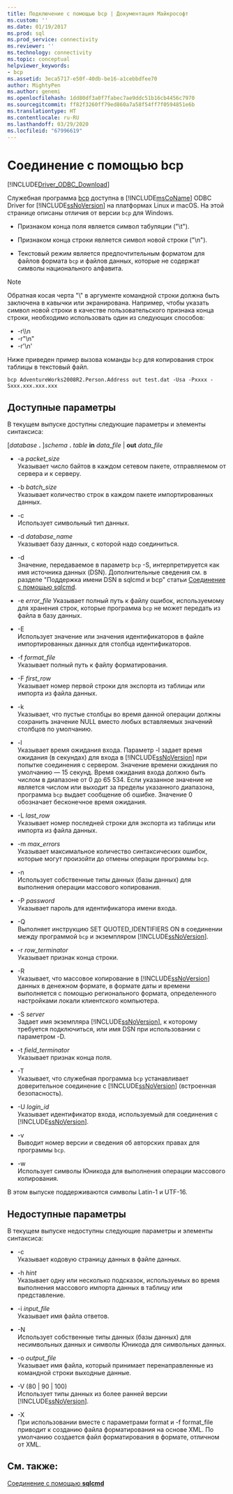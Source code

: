 ```yaml
---
title: Подключение с помощью bcp | Документация Майкрософт
ms.custom: ''
ms.date: 01/19/2017
ms.prod: sql
ms.prod_service: connectivity
ms.reviewer: ''
ms.technology: connectivity
ms.topic: conceptual
helpviewer_keywords:
- bcp
ms.assetid: 3eca5717-e50f-40db-be16-a1cebbdfee70
author: MightyPen
ms.author: genemi
ms.openlocfilehash: 1dd80df3a0f7fabec7ae9ddc51b16cb4456c7970
ms.sourcegitcommit: ff82f3260ff79ed860a7a58f54ff7f0594851e6b
ms.translationtype: HT
ms.contentlocale: ru-RU
ms.lasthandoff: 03/29/2020
ms.locfileid: "67996619"
---
```

# <a name="connecting-with-bcp"></a>Соединение с помощью bcp
[!INCLUDE[Driver_ODBC_Download](../../../includes/driver_odbc_download.md)]

Служебная программа [bcp](https://go.microsoft.com/fwlink/?LinkID=190626) доступна в [!INCLUDE[msCoName](../../../includes/msconame_md.md)] ODBC Driver for [!INCLUDE[ssNoVersion](../../../includes/ssnoversion-md.md)] на платформах Linux и macOS. На этой странице описаны отличия от версии `bcp` для Windows.
  
- Признаком конца поля является символ табуляции ("\t").  
  
- Признаком конца строки является символ новой строки ("\n").  
  
- Текстовый режим является предпочтительным форматом для файлов формата `bcp` и файлов данных, которые не содержат символы национального алфавита.  
  
> [!NOTE]  
> Обратная косая черта "\\" в аргументе командной строки должна быть заключена в кавычки или экранирована. Например, чтобы указать символ новой строки в качестве пользовательского признака конца строки, необходимо использовать один из следующих способов:  
>   
> -   -r\\\n  
> -   -r"\n"  
> -   -r'\n'  
  
Ниже приведен пример вызова команды `bcp` для копирования строк таблицы в текстовый файл.  
  
```  
bcp AdventureWorks2008R2.Person.Address out test.dat -Usa -Pxxxx -Sxxx.xxx.xxx.xxx  
```  
  
## <a name="available-options"></a>Доступные параметры
В текущем выпуске доступны следующие параметры и элементы синтаксиса:  

[_database_ **.** ]_schema_ **.** _table_ **in** _data\_file_ | **out** _data\_file_

- -a *packet_size*  
Указывает число байтов в каждом сетевом пакете, отправляемом от сервера и к серверу.  
  
- -b *batch_size*  
Указывает количество строк в каждом пакете импортированных данных.  
  
- -c  
Использует символьный тип данных.  
  
- -d *database_name*  
Указывает базу данных, с которой надо соединиться.  
  
- -d  
Значение, передаваемое в параметр `bcp` -S, интерпретируется как имя источника данных (DSN). Дополнительные сведения см. в разделе "Поддержка имени DSN в sqlcmd и bcp" статьи [Соединение с помощью sqlcmd](../../../connect/odbc/linux-mac/connecting-with-sqlcmd.md).  
  
- -e *error_file* Указывает полный путь к файлу ошибок, используемому для хранения строк, которые программа `bcp` не может передать из файла в базу данных.  
  
- -E  
Использует значение или значения идентификаторов в файле импортированных данных для столбца идентификаторов.  
  
- -f *format_file*  
Указывает полный путь к файлу форматирования.  
  
- -F *first_row*  
Указывает номер первой строки для экспорта из таблицы или импорта из файла данных.  
  
- -k  
Указывает, что пустые столбцы во время данной операции должны сохранить значение NULL вместо любых вставляемых значений столбцов по умолчанию.  
  
- -l  
Указывает время ожидания входа. Параметр -l задает время ожидания (в секундах) для входа в [!INCLUDE[ssNoVersion](../../../includes/ssnoversion-md.md)] при попытке соединения с сервером. Значение времени ожидания по умолчанию — 15 секунд. Время ожидания входа должно быть числом в диапазоне от 0 до 65 534. Если указанное значение не является числом или выходит за пределы указанного диапазона, программа `bcp` выдает сообщение об ошибке. Значение 0 обозначает бесконечное время ожидания.
  
- -L *last_row*  
Указывает номер последней строки для экспорта из таблицы или импорта из файла данных.  
  
- -m *max_errors*  
Указывает максимальное количество синтаксических ошибок, которые могут произойти до отмены операции программы `bcp`.  
  
- -n  
Использует собственные типы данных (базы данных) для выполнения операции массового копирования.  
  
- -P *password*  
Указывает пароль для идентификатора имени входа.  
  
- -Q  
Выполняет инструкцию SET QUOTED_IDENTIFIERS ON в соединении между программой `bcp` и экземпляром [!INCLUDE[ssNoVersion](../../../includes/ssnoversion-md.md)].  
  
- -r *row_terminator*  
Указывает признак конца строки.  
  
- -R  
Указывает, что массовое копирование в [!INCLUDE[ssNoVersion](../../../includes/ssnoversion-md.md)] данных в денежном формате, в формате даты и времени выполняется с помощью регионального формата, определенного настройками локали клиентского компьютера.  
  
- -S *server*  
Задает имя экземпляра [!INCLUDE[ssNoVersion](../../../includes/ssnoversion-md.md)], к которому требуется подключиться, или имя DSN при использовании с параметром -D.  
  
- -t *field_terminator*  
Указывает признак конца поля.  
  
- -T  
Указывает, что служебная программа `bcp` устанавливает доверительное соединение с [!INCLUDE[ssNoVersion](../../../includes/ssnoversion-md.md)] (встроенная безопасность).  
  
- -U *login_id*  
Указывает идентификатор входа, используемый для соединения с [!INCLUDE[ssNoVersion](../../../includes/ssnoversion-md.md)].  
  
- -v  
Выводит номер версии и сведения об авторских правах для программы `bcp`.  
  
- -w  
Использует символы Юникода для выполнения операции массового копирования.  
  
В этом выпуске поддерживаются символы Latin-1 и UTF-16.  
  
## <a name="unavailable-options"></a>Недоступные параметры
В текущем выпуске недоступны следующие параметры и элементы синтаксиса:  

- -c  
Указывает кодовую страницу данных в файле данных.  
  
- -h *hint*  
Указывает одну или несколько подсказок, используемых во время выполнения массового импорта данных в таблицу или представление.  
  
- -i *input_file*  
Указывает имя файла ответов.  
  
- -N  
Использует собственные типы данных (базы данных) для несимвольных данных и символы Юникода для символьных данных.  
  
- -o *output_file*  
Указывает имя файла, который принимает перенаправленные из командной строки выходные данные.  
  
- -V (80 | 90 | 100)  
Использует типы данных из более ранней версии [!INCLUDE[ssNoVersion](../../../includes/ssnoversion-md.md)].  
  
- -X  
При использовании вместе с параметрами format и -f format_file приводит к созданию файла форматирования на основе XML. По умолчанию создается файл форматирования в формате, отличном от XML.  
  
## <a name="see-also"></a>См. также:

[Соединение с помощью **sqlcmd**](../../../connect/odbc/linux-mac/connecting-with-sqlcmd.md)  
